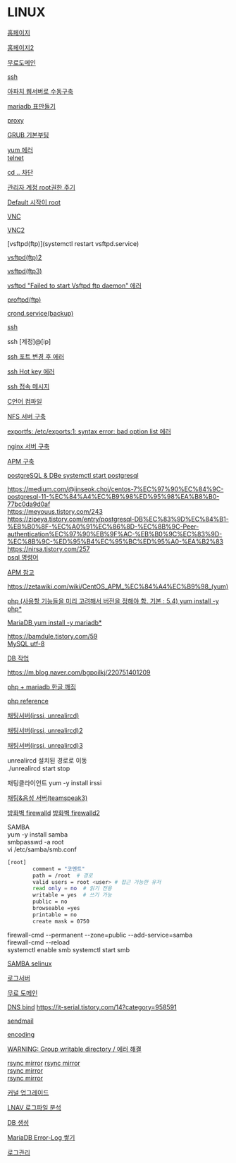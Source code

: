 # LINUX
[홈페이지](https://ansan-survivor.tistory.com/552)   

[홈페이지2](https://wlsvud84.tistory.com/16)   

[무료도메인](https://puzji.tistory.com/entry/CentOS7-%EB%AC%B4%EB%A3%8C%EB%8F%84%EB%A9%94%EC%9D%B8-%EC%B7%A8%EB%93%9D%EC%84%A4%EC%A0%95%ED%95%98%EA%B8%B0-freenom) 

[ssh](https://wlsvud84.tistory.com/12)      

[아파치 웹서버로 수동구축](https://ansan-survivor.tistory.com/120?category=363952)   

[mariadb 표만들기](https://yjshin.tistory.com/entry/CentOS-7-MariaDB-%EC%84%A4%EC%B9%98-%EB%B0%8F-%EC%B4%88%EA%B8%B0-%EC%A0%91%EC%86%8D-DB-%EC%83%9D%EC%84%B1%EB%B6%80%ED%84%B0-%ED%85%8C%EC%9D%B4%EB%B8%94-%EC%83%9D%EC%84%B1%EA%B9%8C%EC%A7%80)   

[proxy](https://calrip.tistory.com/entry/Centos7-Proxy-%EC%84%9C%EB%B2%84-%EA%B5%AC%EC%B6%95)   

[GRUB 기본부팅](https://ghostweb.tistory.com/826)   

[yum 에러](https://bono915.tistory.com/entry/Linux-%EB%A6%AC%EB%88%85%EC%8A%A4-yum-%EC%98%A4%EB%A5%98-Another-app-is-currently-holding-the-yum-lock-waiting-for-it-to-exit
)   
[telnet](https://itdev4u.tistory.com/entry/CentOS-Telnet-%EC%84%A4%EC%B9%98)   

[cd .. 차단](http://bywoong.com/post/1771)   

[관리자 계정 root권한 주기](https://itgameworld.tistory.com/75)   

[Default 시작이 root](https://tother.tistory.com/151)   

[VNC](https://blog.naver.com/haengro/220346527168)   

[VNC2](https://lemontia.tistory.com/734)   

[vsftpd(ftp)](systemctl restart vsftpd.service)  

[vsftpd(ftp)2](https://goddaehee.tistory.com/73)  

[vsftpd(ftp3)](https://ckbcorp.tistory.com/1202)   

[vsftpd "Failed to start Vsftpd ftp daemon" 에러](https://ckbcorp.tistory.com/1202)

[proftpd(ftp)](https://blog.naver.com/PostView.nhn?blogId=anysecure3&logNo=221583997926)

[crond.service(backup)](https://ansan-survivor.tistory.com/430)

[ssh](https://itdev4u.tistory.com/entry/CentOS-SSH-%EC%84%A4%EC%B9%98)  

ssh [계정]@[ip]   

[ssh 포트 변경 후 에러](https://zzokma.tistory.com/1517)

[ssh Hot key 에러](https://m.blog.naver.com/midovan1/220250544307)

[ssh 접속 메시지](https://www.withover.com/2012/06/ssh.html)

[C언어 컴파일](https://corock.tistory.com/240)

[ NFS 서버 구축](https://ansan-survivor.tistory.com/687)

[exportfs: /etc/exports:1: syntax error: bad option list 에러 ](https://ubuntuforums.org/showthread.php?t=1663927)

[nginx 서버 구축](https://sepiros.tistory.com/25)

[APM 구축](https://nyyang.tistory.com/25)


[postgreSQL & DBe
systemctl start postgresql  ](https://gsk121.tistory.com/392  )

https://medium.com/@jinseok.choi/centos-7%EC%97%90%EC%84%9C-postgresql-11-%EC%84%A4%EC%B9%98%ED%95%98%EA%B8%B0-77bc0da9d0af  
https://meyouus.tistory.com/243  
https://zipeya.tistory.com/entry/postgresql-DB%EC%83%9D%EC%84%B1-%EB%B0%8F-%EC%A0%91%EC%86%8D-%EC%8B%9C-Peer-authentication%EC%97%90%EB%9F%AC-%EB%B0%9C%EC%83%9D-%EC%8B%9C-%ED%95%B4%EC%95%BC%ED%95%A0-%EA%B2%83  
https://nirsa.tistory.com/257  
[psql 명령어](https://dbrang.tistory.com/749)

[APM 참고](https://www.manualfactory.net/10101  )

https://zetawiki.com/wiki/CentOS_APM_%EC%84%A4%EC%B9%98_(yum)  

[php (사용할 기능들을 미리 고려해서 버전을 정해야 함. 기본 : 5.4)
yum install -y php*  ](https://www.opentutorials.org/module/1701/10235  )

[MariaDB
yum install -y mariadb*  ](https://jeongyd.tistory.com/54  )

https://bamdule.tistory.com/59  
[MySQL utf-8](https://zetawiki.com/wiki/MySQL_%EC%BA%90%EB%A6%AD%ED%84%B0%EC%85%8B_utf8_%EC%84%A4%EC%A0%95)

[DB 작업](https://bebhionn.tistory.com/8?category=239054  )

https://m.blog.naver.com/bgpoilkj/220751401209

[php + mariadb 한글 깨짐](https://jhrun.tistory.com/140)

[php reference](https://www.w3schools.com/php/func_mysqli_fetch_array.asp)

[채팅서버(irssi, unrealircd)](https://marcolenzo.eu/2016/01/30/install-unrealircd-server-on-centos-7/  )

[채팅서버(irssi, unrealircd)2](https://lovename.org/entry/irc-%EC%84%9C%EB%B2%84%EA%B5%AC%EC%B6%95  )     

[채팅서버(irssi, unrealircd)3](https://operatingsystems.tistory.com/entry/Vul-IRC-%EC%84%9C%EB%B2%84-%EA%B5%AC%EC%B6%95  )   

unrealircd 설치된 경로로 이동  
./unrealircd start stop  

채팅클라이언트   yum -y install irssi   

[채팅&음성 서버(teamspeak3)](https://tuxinit.com/how-to-install-teamspeak-server-on-centos-7-8/)

[방화벽 firewalld](http://help.nanuminet.com/bbs/board.php?bo_table=manual&wr_id=281  )
[방화벽 firewalld2](https://m.blog.naver.com/tequini/220981170535)   

SAMBA   
yum -y install samba   
smbpasswd -a root  
vi /etc/samba/smb.conf  
```sh
[root]
        comment = "코멘트"
        path = /root  # 경로
        valid users = root <user> # 접근 가능한 유저
        read only = no  # 읽기 전용
        writable = yes  # 쓰기 가능
        public = no
        browseable =yes
        printable = no
        create mask = 0750
```
firewall-cmd --permanent --zone=public --add-service=samba  
firewall-cmd --reload  
systemctl enable smb	systemctl start smb

[SAMBA selinux](https://m.blog.naver.com/PostView.naver?blogId=hdlee91&logNo=150063056693&proxyReferer=https:%2F%2Fwww.google.com%2F)

[로그서버](https://www.manualfactory.net/12970  )

[무료 도메인](https://hoing.io/archives/2279)

[DNS bind](https://it-serial.tistory.com/13  )
https://it-serial.tistory.com/14?category=958591

[sendmail](https://m.blog.naver.com/PostView.naver?blogId=picablue6252&logNo=221502528457&proxyReferer=https:%2F%2Fwww.google.com%2F)

[encoding](https://kkeuing.tistory.com/18)

[WARNING: Group writable directory / 에러 해결](https://www.linuxquestions.org/questions/linux-server-73/sendmail-bi-problem-group-writable-712801/)

[rsync mirror](https://blog.daum.net/boo-t/11397665)
[rsync mirror](https://lifegoesonme.tistory.com/373)  
[rsync mirror](https://nota.tistory.com/77)   
[rsync mirror](https://banitos.tistory.com/1)   

[커널 업그레이드](https://nirsa.tistory.com/64)

[LNAV 로그파일 분석](https://ko.linux-console.net/?p=2115)

[DB 생성](https://brandon-dev.tistory.com/24)

[MariaDB Error-Log 쌓기](https://bamdule.tistory.com/71)

[로그관리](https://power-girl0-0.tistory.com/164)
